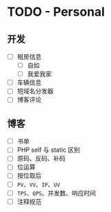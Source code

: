 # TODO - Personal 

## 开发

- [ ] 租房信息
    - [ ] 自如
    - [ ] 我爱我家
- [ ] 车辆信息
- [ ] 短域名分发器
- [ ] 博客评论

## 博客

- [ ] 书单
- [ ] PHP self 与 static 区别
- [ ] 原码、反码、补码
- [ ] 位运算
- [ ] 按位取后
- [ ] `PV`、`VV`、`IP`、`UV`
- [ ] `TPS`、`QPS`、并发数、响应时间
- [ ] 注释规范
